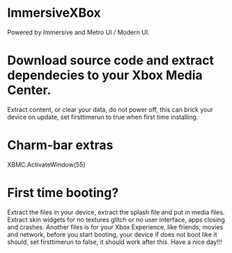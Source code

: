 # ImmersiveXBox
Powered by Immersive and Metro UI / Modern UI.
# Download source code and extract dependecies to your Xbox Media Center.
Extract content, or clear your data, do not power off, this can brick your device on update, set firsttimerun to true when first time installing.
# Charm-bar extras
<keymap>
    <global>
        <keyboard>
			<a>XBMC.ActivateWindow(55)</a>
        </keyboard>
    </global>
</keymap>

# First time booting?
Extract the files in your device, extract the splash file and put in media files.
Extract skin widgets for no textures glitch or no user interface, apps closing and crashes. Another files is for your Xbox Experience, like friends, movies and network, before you start booting, your device if does not boot like it should, set firsttimerun to false, it should work after this. Have a nice day!!!
